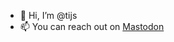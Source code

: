 - 👋 Hi, I’m @tijs
- 📫 You can reach out on [ Mastodon](https://social.lol/@tijs)

<!---
tijs/tijs is a ✨ special ✨ repository because its `README.md` (this file) appears on your GitHub profile.
You can click the Preview link to take a look at your changes.
--->
